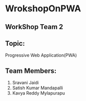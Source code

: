 # WrokshopOnPWA

## WorkShop Team 2
## Topic: 
Progressive Web Application(PWA)
## Team Members:
1. Sravani Jaidi
2. Satish Kumar Mandapalli
3. Kavya Reddy Mylapurapu
